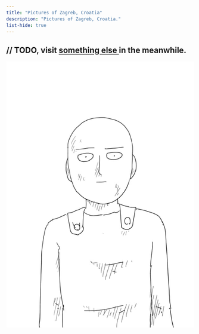 ```yaml
---
title: "Pictures of Zagreb, Croatia"
description: "Pictures of Zagreb, Croatia."
list-hide: true
---
```


<h2 class="text-l font-bold py-4 not-prose"> 
    // TODO, visit
    <a href="/random/"> something else </a>
    in the meanwhile.
</h2>

<div class="flex w-full not-prose">
    <img src="/saitama.webp" class="m-auto w-1/2"></img>
</div>

